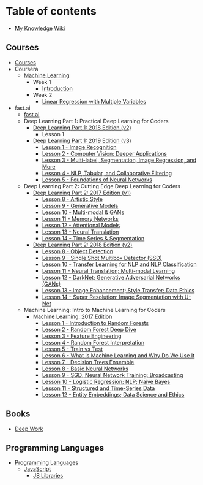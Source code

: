 # Table of contents

* [My Knowledge Wiki](README.md)

## Courses

* [Courses](courses/courses.md)
* Coursera
  * [Machine Learning](courses/coursera/machine-learning/README.md)
    * Week 1
      * [Introduction](courses/coursera/machine-learning/week-1/introduction.md)
    * Week 2
      * [Linear Regression with Multiple Variables](courses/coursera/machine-learning/week-2/linear-regression-with-multiple-variables.md)
* fast.ai
  * [fast.ai](courses/fast.ai/fast.ai.md)
  * Deep Learning Part 1: Practical Deep Learning for Coders
    * [Deep Learning Part 1: 2018 Edition (v2)](courses/fast.ai/deep-learning-part-1/2018-edition/README.md)
      * Lesson 1
    * [Deep Learning Part 1: 2019 Edition (v3)](courses/fast.ai/deep-learning-part-1/2019-edition/README.md)
      * [Lesson 1 - Image Recognition](courses/fast.ai/deep-learning-part-1/2019-edition/lesson-1-image-recognition.md)
      * [Lesson 2 - Computer Vision: Deeper Applications](courses/fast.ai/deep-learning-part-1/2019-edition/lesson-2-deeper-dive-into-cv.md)
      * [Lesson 3 - Multi-label, Segmentation, Image Regression, and More](courses/fast.ai/deep-learning-part-1/2019-edition/lesson-3-multilabel-segmentation.md)
      * [Lesson 4 - NLP, Tabular, and Collaborative Filtering](courses/fast.ai/deep-learning-part-1/2019-edition/lesson-4-nlp-tabular-collab.md)
      * [Lesson 5 - Foundations of Neural Networks](courses/fast.ai/deep-learning-part-1/2019-edition/lesson-5-foundations-neural-nets.md)
  * Deep Learning Part 2: Cutting Edge Deep Learning for Coders
    * [Deep Learning Part 2: 2017 Edition (v1)](courses/fast.ai/deep-learning-part-2/2017-edition/README.md)
      * [Lesson 8 - Artistic Style](courses/fast.ai/deep-learning-part-2/2017-edition/lesson-8-artistic-style.md)
      * [Lesson 9 - Generative Models](courses/fast.ai/deep-learning-part-2/2017-edition/lesson-9-generative-models.md)
      * [Lesson 10 - Multi-modal & GANs](courses/fast.ai/deep-learning-part-2/2017-edition/lesson-10-multi-modal-and-gans.md)
      * [Lesson 11 - Memory Networks](courses/fast.ai/deep-learning-part-2/2017-edition/lesson-11-memory-networks.md)
      * [Lesson 12 - Attentional Models](courses/fast.ai/deep-learning-part-2/2017-edition/lesson-12-attentional-models.md)
      * [Lesson 13 - Neural Translation](courses/fast.ai/deep-learning-part-2/2017-edition/lesson-13-neural-translation.md)
      * [Lesson 14 - Time Series & Segmentation](courses/fast.ai/deep-learning-part-2/2017-edition/lesson-14-time-series-and-segmentation.md)
    * [Deep Learning Part 2: 2018 Edition (v2)](courses/fast.ai/deep-learning-part-2/2018-edition/README.md)
      * [Lesson 8 - Object Detection](courses/fast.ai/deep-learning-part-2/2018-edition/lesson-8-object-detection.md)
      * [Lesson 9 - Single Shot Multibox Detector (SSD)](courses/fast.ai/deep-learning-part-2/2018-edition/lesson-9-multi-object-detection.md)
      * [Lesson 10 - Transfer Learning for NLP and NLP Classification](courses/fast.ai/deep-learning-part-2/2018-edition/lesson-10-transfer-learning-nlp.md)
      * [Lesson 11 - Neural Translation; Multi-modal Learning](courses/fast.ai/deep-learning-part-2/2018-edition/lesson-11-neural-translation.md)
      * [Lesson 12 - DarkNet; Generative Adversarial Networks \(GANs\)](courses/fast.ai/deep-learning-part-2/2018-edition/lesson-12-gan.md)
      * [Lesson 13 - Image Enhancement; Style Transfer; Data Ethics](courses/fast.ai/deep-learning-part-2/2018-edition/lesson-13-image-enhancement.md)
      * [Lesson 14 - Super Resolution; Image Segmentation with U-Net](courses/fast.ai/deep-learning-part-2/2018-edition/lesson-14-image-segmentation.md)
  * Machine Learning: Intro to Machine Learning for Coders
    * [Machine Learning: 2017 Edition](courses/fast.ai/machine-learning/2017-edition/README.md)
      * [Lesson 1 - Introduction to Random Forests](courses/fast.ai/machine-learning/2017-edition/lesson-1-intro-random-forests.md)
      * [Lesson 2 - Random Forest Deep Dive](courses/fast.ai/machine-learning/2017-edition/lesson-2-random-forest-deep-dive.md)
      * [Lesson 3 - Feature Engineering](courses/fast.ai/machine-learning/2017-edition/lesson-3-feature-engineering.md)
      * [Lesson 4 - Random Forest Interpretation](courses/fast.ai/machine-learning/2017-edition/lesson-4-random-forest-interpretation.md)
      * [Lesson 5 - Train vs Test](courses/fast.ai/machine-learning/2017-edition/lesson-5-train-vs-test.md)
      * [Lesson 6 - What is Machine Learning and Why Do We Use It](courses/fast.ai/machine-learning/2017-edition/lesson-6-what-is-ml-and-why.md)
      * [Lesson 7 - Decision Trees Ensemble](courses/fast.ai/machine-learning/2017-edition/lesson-7-decision-trees-ensemble.md)
      * [Lesson 8 - Basic Neural Networks](courses/fast.ai/machine-learning/2017-edition/lesson-8-basic-neaural-nets.md)
      * [Lesson 9 - SGD; Neural Network Training; Broadcasting](courses/fast.ai/machine-learning/2017-edition/lesson-9-broadcasting-matrix-multiplication.md)
      * [Lesson 10 - Logistic Regression; NLP; Naive Bayes](courses/fast.ai/machine-learning/2017-edition/lesson-10-regression-nlp-naive-bayes.md)
      * [Lesson 11 - Structured and Time-Series Data](courses/fast.ai/machine-learning/2017-edition/lesson-11-structured-time-series-data.md)
      * [Lesson 12 - Entity Embeddings; Data Science and Ethics](courses/fast.ai/machine-learning/2017-edition/lesson-12-embeddings-datascience-ethics.md)

## Books

* [Deep Work](books/deep-work.md)

## Programming Languages

* [Programming Languages](programming-languages/programming-languages.md)
  * [JavaScript](programming-languages/javascript/javascript.md)
    * [JS Libraries](programming-languages/javascript/js-libraries/js-libraries.md)
